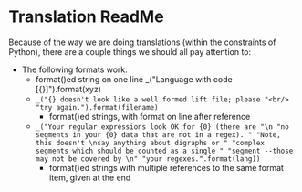 # Translation ReadMe
Because of the way we are doing translations (within the constraints of
Python), there are a couple things we should all pay attention to:

- The following formats work:
    - format()ed string on one line
        _("Language with code [{}]").format(xyz)
    - `_("{} doesn't look like a well formed lift file; please "<br/>
      "try again.").format(filename)`
        - format()ed strings, with format on line after reference
    - `_("Your regular expressions look OK for {0} (there are "\n
                "no segments in your {0} data that are not in a regex). "
                "Note, this doesn't \nsay anything about digraphs or "
                "complex segments which should be counted as a single "
                "segment --those may not be covered by \n"
                "your regexes.".format(lang))`
        - format()ed strings with multiple references to the same format item, given at the end
